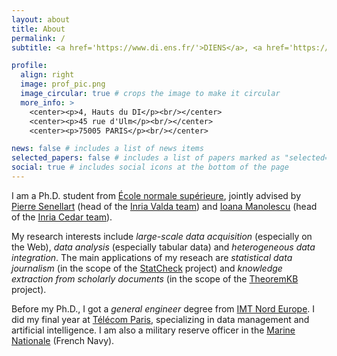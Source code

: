 ```yaml
---
layout: about
title: About
permalink: /
subtitle: <a href='https://www.di.ens.fr/'>DIENS</a>, <a href='https://www.ens.psl.eu/'>École normale supérieure</a>, <a href='https://www.cnrs.fr/'>CNRS</a>, <a href='https://psl.eu/'>PSL University</a> and <a href='https://inria.fr/'>Inria</a>

profile:
  align: right
  image: prof_pic.png
  image_circular: true # crops the image to make it circular
  more_info: >
    <center><p>4, Hauts du DI</p><br/></center>
    <center><p>45 rue d'Ulm</p><br/></center>
    <center><p>75005 PARIS</p><br/></center>

news: false # includes a list of news items
selected_papers: false # includes a list of papers marked as "selected={true}"
social: true # includes social icons at the bottom of the page
---
```


I am a Ph.D. student from <a href='https://www.ens.psl.eu/'>École normale supérieure</a>, jointly advised by <a href='https://pierre.senellart.com/'>Pierre Senellart</a> (head of the <a href='https://team.inria.fr/valda/'>Inria Valda team</a>) and <a href='https://pages.saclay.inria.fr/ioana.manolescu/'>Ioana Manolescu</a> (head of the <a href='https://team.inria.fr/cedar/'>Inria Cedar team</a>).

My research interests include <em>large-scale data acquisition</em> (especially on the Web), <em>data analysis</em> (especially tabular data) and <em>heterogeneous data integration</em>. The main applications of my reseach are <em>statistical data journalism</em> (in the scope of the <a href='https://team.inria.fr/cedar/projects/statcheck/'>StatCheck</a> project) and <em>knowledge extraction from scholarly documents</em> (in the scope of the <a href='https://github.com/PierreSenellart/theoremkb'>TheoremKB</a> project). 

Before my Ph.D., I got a <em>general engineer</em> degree from <a href='https://imt-nord-europe.fr/'>IMT Nord Europe</a>. I did my final year at <a href='https://www.telecom-paris.fr/'>Télécom Paris</a>, specializing in data management and artificial intelligence. I am also a military reserve officer in the <a href='https://www.defense.gouv.fr/marine'>Marine Nationale</a> (French Navy).

